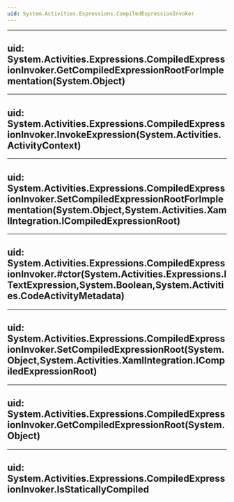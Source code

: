 ```yaml
---
uid: System.Activities.Expressions.CompiledExpressionInvoker
---
```


---
uid: System.Activities.Expressions.CompiledExpressionInvoker.GetCompiledExpressionRootForImplementation(System.Object)
---

---
uid: System.Activities.Expressions.CompiledExpressionInvoker.InvokeExpression(System.Activities.ActivityContext)
---

---
uid: System.Activities.Expressions.CompiledExpressionInvoker.SetCompiledExpressionRootForImplementation(System.Object,System.Activities.XamlIntegration.ICompiledExpressionRoot)
---

---
uid: System.Activities.Expressions.CompiledExpressionInvoker.#ctor(System.Activities.Expressions.ITextExpression,System.Boolean,System.Activities.CodeActivityMetadata)
---

---
uid: System.Activities.Expressions.CompiledExpressionInvoker.SetCompiledExpressionRoot(System.Object,System.Activities.XamlIntegration.ICompiledExpressionRoot)
---

---
uid: System.Activities.Expressions.CompiledExpressionInvoker.GetCompiledExpressionRoot(System.Object)
---

---
uid: System.Activities.Expressions.CompiledExpressionInvoker.IsStaticallyCompiled
---
